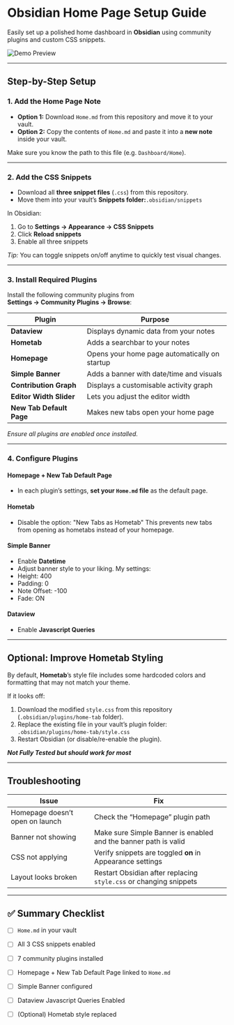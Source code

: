 # Obsidian Home Page Setup Guide

Easily set up a polished home dashboard in **Obsidian** using community plugins and custom CSS snippets.

![Demo Preview](demo-preview.gif)

---

## Step-by-Step Setup

### 1. Add the Home Page Note
- **Option 1:** Download `Home.md` from this repository and move it to your vault.  
- **Option 2:** Copy the contents of `Home.md` and paste it into a **new note** inside your vault.

Make sure you know the path to this file (e.g. `Dashboard/Home`).

---

### 2. Add the CSS Snippets
- Download all **three snippet files** (`.css`) from this repository.
- Move them into your vault’s **Snippets folder:**`.obsidian/snippets`

In Obsidian:
1. Go to **Settings → Appearance → CSS Snippets**
2. Click **Reload snippets**
3. Enable all three snippets

*Tip:* You can toggle snippets on/off anytime to quickly test visual changes.

---

### 3. Install Required Plugins
Install the following community plugins from  
**Settings → Community Plugins → Browse**:

| Plugin | Purpose |
|--------|----------|
| **Dataview** | Displays dynamic data from your notes |
| **Hometab** | Adds a searchbar to your notes |
| **Homepage** | Opens your home page automatically on startup |
| **Simple Banner** | Adds a banner with date/time and visuals |
| **Contribution Graph** | Displays a customisable activity graph |
| **Editor Width Slider** | Lets you adjust the editor width |
| **New Tab Default Page** | Makes new tabs open your home page |

*Ensure all plugins are enabled once installed.*

---

### 4. Configure Plugins

#### Homepage + New Tab Default Page
- In each plugin’s settings, **set your `Home.md` file** as the default page.

#### Hometab
- Disable the option: "New Tabs as Hometab"
This prevents new tabs from opening as hometabs instead of your homepage.

#### Simple Banner
- Enable **Datetime**
- Adjust banner style to your liking.
My settings:
- Height: 400
- Padding: 0
- Note Offset: -100
- Fade: ON

#### Dataview
- Enable **Javascript Queries**

---

## Optional: Improve Hometab Styling
By default, **Hometab**’s style file includes some hardcoded colors and formatting that may not match your theme.

If it looks off:
1. Download the modified `style.css` from this repository (`.obsidian/plugins/home-tab` folder).
2. Replace the existing file in your vault’s plugin folder: `.obsidian/plugins/home-tab/style.css`
3. Restart Obsidian (or disable/re-enable the plugin).

***Not Fully Tested but should work for most***

---

## Troubleshooting

| Issue | Fix |
|-------|-----|
| Homepage doesn’t open on launch | Check the “Homepage” plugin path |
| Banner not showing | Make sure Simple Banner is enabled and the banner path is valid |
| CSS not applying | Verify snippets are toggled **on** in Appearance settings |
| Layout looks broken | Restart Obsidian after replacing `style.css` or changing snippets |

---

## ✅ Summary Checklist

- [ ] `Home.md` in your vault  
- [ ] All 3 CSS snippets enabled  
- [ ] 7 community plugins installed  
- [ ] Homepage + New Tab Default Page linked to `Home.md`  
- [ ] Simple Banner configured
- [ ] Dataview Javascript Queries Enabled
- [ ] (Optional) Hometab style replaced  


